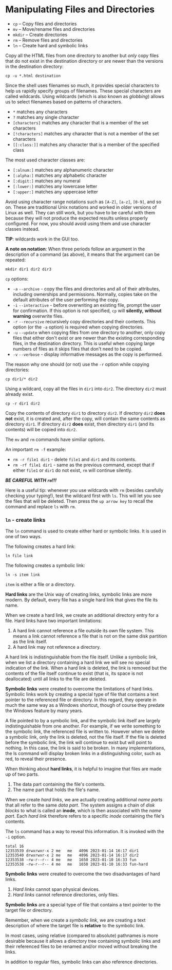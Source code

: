 # Manipulating Files and Directories

- `cp` – Copy files and directories
- `mv` – Move/rename files and directories
- `mkdir` – Create directories
- `rm` – Remove files and directories
- `ln` – Create hard and symbolic links

Copy all the HTML files from one directory to another but *only* copy files
that do not exist in the destination directory or are newer than the versions
in the destination directory:

``` cp -u *.html destination ```

Since the shell uses filenames so much, it provides special characters to help
us rapidly specify groups of filenames. These special characters are called
wildcards. Using wildcards (which is also known as *globbing*) allows us to
select filenames based on patterns of characters. 

- `*` matches any characters
- `?` matches any single character
- `[characters]` matches any character that is a member of the set characters
- `[!characters]` matches any character that is not a member of the set
characters
- `[[:class:]]` matches any character that is a member of the specified class

The most used character classes are:

- `[:alnum:]` matches any alphanumeric character
- `[:alpha:]` matches any alphabetic character
- `[:digit:]` matches any numeral 
- `[:lower:]` matches any lowercase letter
- `[:upper:]` matches any uppercase letter

Avoid using character range notations such as `[A-Z]`, `[a-z]`, `[0-9]`, and so
on. These are traditional Unix notations and worked in older versions of Linux
as well. They can still work, but you have to be careful with them because they
will not produce the expected results unless properly configured. For now, you
should avoid using them and use character classes instead. 

**TIP**: wildcards work in the GUI too.

**A note on notation**: When three periods follow an argument in the
description of a command (as above), it means that the argument can be
repeated:

``` mkdir dir1 dir2 dir3 ```

`cp` options:

- `-a` `--archive` - copy the files and directories and all of their
attributes, including ownerships and permissions. Normally, copies take on the
default attributes of the user performing the copy. 
- `-i` `--interactive` - before overwriting an existing file, prompt the user
for confirmation. If this option is not specified, `cp` will **silently,**
**without warning** overwrite files.
- `-r` `--recursive` recursively copy directories and their contents. This
option (or the `-a` option) is required when copying directories.
- `-u` `--update` when copying files from one directory to another, only copy
files that either don't exist or are newer than the existing corresponding
files, in the destination directory. This is useful when copying large numbers
of files as it skips files that don't need to be copied.
- `-v` `--verbose` - display informative messages as the copy is performed.

The reason why one should (or not) use the `-r` option while copying
directories:

``` cp dir1/* dir2 ```

Using a wildcard, copy all the files in `dir1` into `dir2`. The directory
`dir2` must already exist.

``` cp -r dir1 dir2 ```

Copy the contents of directory `dir1` to directory `dir2`. If directory `dir2`
**does not** exist, it is created and, after the copy, will contain the same
contents as directory `dir1`. If directory `dir2` **does** exist, then
directory `dir1` (and its contents) will be copied into `dir2`.

The `mv` and `rm` commands have similiar options.

An important `rm -f` example:

- `rm -r file1 dir1` - delete `file1` and `dir1` and its contents.
- `rm -rf file1 dir1` - same as the previous command, except that if either
`file1` or `dir1` do not exist, `rm` will continue silently.

***BE CAREFUL WITH `rm`!!!***

Here is a useful tip: whenever you use wildcards with `rm` (besides carefully
checking your typing!), test the wildcard first with `ls`. This will let you
see the files that will be deleted. Then press the `up arrow key` to recall the
command and replace `ls` with `rm`.

### `ln` - create links

The `ln` command is used to create either hard or symbolic links. It is used in
one of two ways. 

The following creates a hard link:

``` ln file link ```

The following creates a symbolic link:

``` ln -s item link ```

`item` is either a file or a directory.

**Hard links** are the Unix way of creating links, symbolic links are more
modern. By default, every file has a single hard link that gives the file its
name. 

When we create a hard link, we create an additional directory entry for a file.
Hard links have two important limitations:

1. A hard link cannot reference a file outside its own file system. This means
a link cannot reference a file that is not on the same disk partition as the
link itself.
2. A hard link may not reference a directory.

A hard link is indistinguishable from the file itself. Unlike a symbolic link,
when we list a directory containing a hard link we will see no special
indication of the link. When a hard link is deleted, the link is removed but
the contents of the file itself continue to exist (that is, its space is not
deallocated) until all links to the file are deleted. 

**Symbolic links** were created to overcome the limitations of hard links.
Symbolic links work by creating a special type of file that contains a text
pointer to the referenced file or directory. In this regard, they operate in
much the same way as a Windows shortcut, though of course they predate the
Windows feature by many years.

A file pointed to by a symbolic link, and the symbolic link itself are largely
indistinguishable from one another. For example, if we write something to the
symbolic link, the referenced file is written to. However when we delete a
symbolic link, only the link is deleted, not the file itself. If the file is
deleted before the symbolic link, the link will continue to exist but will
point to nothing. In this case, the link is said to be broken. In many
implementations, the ls command will display broken links in a distinguishing
color, such as red, to reveal their presence.

When thinking about **hard links**, it is helpful to imagine that files are
made up of two parts.

1. The data part containing the file's contents.
2. The name part that holds the file's name.

When we create *hard links*, we are actually creating additional *name parts*
that all refer to the same *data part*. The system assigns a chain of *disk
blocks* to what is called an **inode**, which is then associated with the *name
part*. Each *hard link* therefore refers to a specific *inode* containing the
file's contents.

The `ls` command has a way to reveal this information. It is invoked with the
`-i` option.

```
total 16
12353539 drwxrwxr-x 2 me   me   4096 2023-01-14 16:17 dir1
12353540 drwxrwxr-x 2 me   me   4096 2023-01-14 16:17 dir2
12353538 -rw-r--r-- 4 me   me   1650 2023-01-10 16:33 fun
12353538 -rw-r--r-- 4 me   me   1650 2023-01-10 16:33 fun-hard
```

**Symbolic links** were created to overcome the two disadvantages of hard
links.

1. *Hard links* cannot span physical devices.
2. *Hard links* cannot reference directories, only files.

**Symbolic links** are a special type of file that contains a text pointer to
the target file or directory.

Remember, when we create a *symbolic link*, we are creating a text description
of where the target file is **relative** to the symbolic link.

In most cases, using relative (compared to absolute) pathnames is more
desirable because it allows a directory tree containing symbolic links and
their referenced files to be renamed and/or moved without breaking the links.

In addition to regular files, symbolic links can also reference directories.
